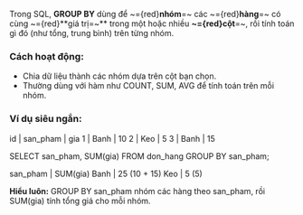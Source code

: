 
Trong SQL, **GROUP BY** dùng để ~={red}**nhóm**=~ các ~={red}**hàng**=~ có cùng ~={red}**giá trị=~** trong một hoặc nhiều **~={red}cột**=~, rồi tính toán gì đó (như tổng, trung bình) trên từng nhóm.

  

### Cách hoạt động:

- Chia dữ liệu thành các nhóm dựa trên cột bạn chọn.
- Thường dùng với hàm như COUNT, SUM, AVG để tính toán trên mỗi nhóm.
  
### Ví dụ siêu ngắn:

  id | san_pham | gia
1  | Banh     | 10
2  | Keo      | 5
3  | Banh     | 15

SELECT san_pham, SUM(gia)
FROM don_hang
GROUP BY san_pham;

san_pham | SUM(gia)
Banh     | 25       (10 + 15)
Keo      | 5        (5)

**Hiểu luôn:** GROUP BY san_pham nhóm các hàng theo san_pham, rồi SUM(gia) tính tổng giá cho mỗi nhóm.